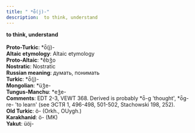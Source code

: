 ```yaml
---
title: " *ȫ(j)-"
description:  to think, understand
---
```

<p data-pagefind-weight="0.5">
<strong> to think, understand</strong><br><br>
<strong>Proto-Turkic</strong>:  *ȫ(j)-<br>
<strong>Altaic etymology</strong>:  Altaic etymology<br>
<strong> Proto-Altaic</strong>:  *ḗbǯo<br>
<strong>Nostratic</strong>:  Nostratic<br>
<strong>Russian meaning</strong>:  думать, понимать<br>
<strong>Turkic</strong>:  *ȫ(j)-<br>
<strong>Mongolian</strong>:  *üǯe-<br>
<strong>Tungus-Manchu</strong>:  *eǯe-<br>
<strong>Comments</strong>:  EDT 2-3, VEWT 368. Derived is probably *ȫ-g 'thought', *ȫg-re- 'to learn' (see ЭСТЯ 1, 496-498, 501-502, Stachowski 198, 252).<br>
<strong>Old Turkic</strong>:  ö- (Orkh., OUygh.)<br>
<strong>Karakhanid</strong>:  ö- (MK)<br>
<strong>Yakut</strong>:  üöj-<br>

</p>

